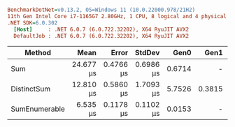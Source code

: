 ``` ini

BenchmarkDotNet=v0.13.2, OS=Windows 11 (10.0.22000.978/21H2)
11th Gen Intel Core i7-1165G7 2.80GHz, 1 CPU, 8 logical and 4 physical cores
.NET SDK=6.0.302
  [Host]     : .NET 6.0.7 (6.0.722.32202), X64 RyuJIT AVX2
  DefaultJob : .NET 6.0.7 (6.0.722.32202), X64 RyuJIT AVX2


```
|        Method |      Mean |     Error |    StdDev |   Gen0 |   Gen1 | Allocated |
|-------------- |----------:|----------:|----------:|-------:|-------:|----------:|
|           Sum | 24.677 μs | 0.4766 μs | 0.6986 μs | 0.6714 |      - |    4344 B |
|   DistinctSum | 12.810 μs | 0.5860 μs | 1.7093 μs | 5.7526 | 0.3815 |   36136 B |
| SumEnumerable |  6.535 μs | 0.1178 μs | 0.1102 μs | 0.0153 |      - |      96 B |
